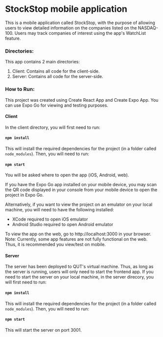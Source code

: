 # StockStop mobile application
This is a mobile application called StockStop, with the purpose of allowing users to view detailed information on the companies listed on the NASDAQ-100. Users may track companies of interest using the app's WatchList feature.

### Directories:
This app contains 2 main directories:
1. Client: Contains all code for the client-side.
2. Server: Contains all code for the server-side.

### How to Run:
This project was created using Create React App and Create Expo App. You can use Expo Go for viewing and testing purposes.

#### Client
In the client directory, you will first need to run:

#### `npm install`

This will install the required dependencies for the project (in a folder called `node_modules`). Then, you will need to run:

#### `npm start`

You will be asked where to open the app (iOS, Android, web).

If you have the Expo Go app installed on your mobile device, you may scan the QR code displayed in your console from your mobile device to open the project in Expo Go. 

Alternatively, if you want to view the project on an emulator on your local machine, you will need to have the following installed:
- XCode required to open iOS emulator
- Android Studio required to open Android emulator

To view the app on the web, go to http://localhost:3000 in your browser.
Note: Currently, some app features are not fully functional on the web. Thus, it is recommended you view/test on mobile.

#### Server
The server has been deployed to QUT's virtual machine. Thus, as long as the server is running, users will only need to start the frontend app.
If you need to start the server on your local machine, in the server direcory, you will first need to run:

#### `npm install`

This will install the required dependencies for the project (in a folder called `node_modules`). Then, you will need to run:

#### `npm start`

This will start the server on port 3001.
